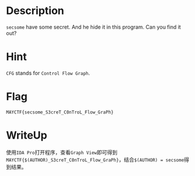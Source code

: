 # Description
`secsome` have some secret. And he hide it in this program. Can you find it out?

# Hint
`CFG` stands for `Control Flow Graph`. 

# Flag
`MAYCTF{secsome_S3creT_C0nTroL_Flow_GraPh}`

# WriteUp
使用`IDA Pro`打开程序，查看`Graph View`即可得到`MAYCTF{$(AUTHOR)_S3creT_C0nTroL_Flow_GraPh}`，结合`$(AUTHOR) = secsome`得到结果。
